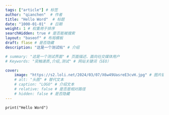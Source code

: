 ```yaml
---
tags: ["article"] # 标签
author: "qianchen"  # 作者
title: "Hello Word"  # 标题
date: "1000-01-01"  # 日期
weight: 1 # 权重用于排序
searchHidden: true # 是否能被搜索
layout: "baseof" # 布局模板
draft: flase # 是否隐藏
description: "这是一个测试帖" # 介绍

# summary: "这是一个测试界面" # 页面描述、面向社交媒体用户
# Keywords: "突触递质,介绍,测试" # 网站关键词（SEO）

cover:
    image: "https://s2.loli.net/2024/03/07/X6w49UasreE3cvH.jpg" # 图片链接
    # alt: "头图" # 替代文本
    # caption: "LOGO" # 介绍文本
    # relative: false # 是否是相对路径
    # hidden: false # 是否隐藏
---
```

```
print("Hello Word")
```
